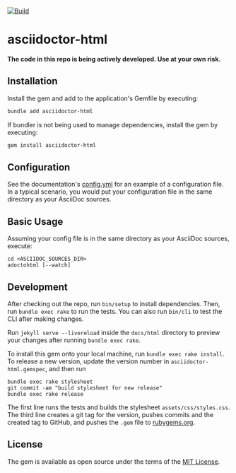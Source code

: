 [![Build](https://github.com/ravirajani/asciidoctor-html/actions/workflows/main.yml/badge.svg)](https://github.com/ravirajani/asciidoctor-html/actions/workflows/main.yml)

# asciidoctor-html

**The code in this repo is being actively developed. Use at your own risk.**

## Installation

Install the gem and add to the application's Gemfile by executing:

```bash
bundle add asciidoctor-html
```

If bundler is not being used to manage dependencies, install the gem by executing:

```bash
gem install asciidoctor-html
```
## Configuration

See the documentation's [config.yml](docs/asciidoc/config.yml) for an example of a configuration file.
In a typical scenario, you would put your configuration file in the same directory as your AsciiDoc
sources.

## Basic Usage

Assuming your config file is in the same directory as your AsciiDoc sources, execute:

```shell
cd <ASCIIDOC_SOURCES_DIR>
adoctohtml [--watch]
```

## Development

After checking out the repo, run `bin/setup` to install dependencies.
Then, run `bundle exec rake` to run the tests. You can also run `bin/cli` to test the CLI after making changes.

Run `jekyll serve --livereload` inside the `docs/html` directory to preview your changes after running `bundle exec rake`.

To install this gem onto your local machine, run `bundle exec rake install`.
To release a new version, update the version number in `asciidoctor-html.gemspec`,
and then run

```shell
bundle exec rake stylesheet
git commit -am "build stylesheet for new release"
bundle exec rake release
```

The first line runs the tests and builds the stylesheet `assets/css/styles.css`.
The third line creates a git tag for the version, pushes commits and the created tag to GitHub,
and pushes the `.gem` file to [rubygems.org](https://rubygems.org).


## License

The gem is available as open source under the terms of the [MIT License](https://opensource.org/licenses/MIT).
